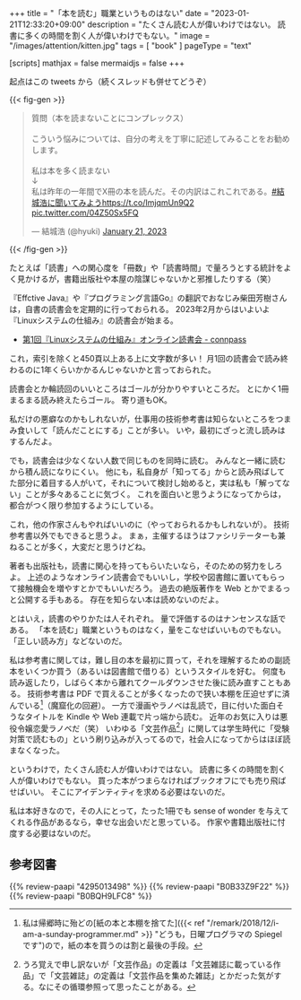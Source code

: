 +++
title = "「本を読む」職業というものはない"
date =  "2023-01-21T12:33:20+09:00"
description = "たくさん読む人が偉いわけではない。 読書に多くの時間を割く人が偉いわけでもない。"
image = "/images/attention/kitten.jpg"
tags = [ "book" ]
pageType = "text"

[scripts]
  mathjax = false
  mermaidjs = false
+++

起点はこの tweets から（続くスレッドも併せてどうぞ）

{{< fig-gen >}}
<blockquote class="twitter-tweet"><p lang="ja" dir="ltr">質問（本を読まないことにコンプレックス）<br><br>こういう悩みについては、自分の考えを丁寧に記述してみることをお勧めします。<br><br>私は本を多く読まない<br>↓<br>私は昨年の一年間でX冊の本を読んだ。その内訳はこれこれである。<a href="https://twitter.com/hashtag/%E7%B5%90%E5%9F%8E%E6%B5%A9%E3%81%AB%E8%81%9E%E3%81%84%E3%81%A6%E3%81%BF%E3%82%88%E3%81%86?src=hash&amp;ref_src=twsrc%5Etfw">#結城浩に聞いてみよう</a><a href="https://t.co/ImjqmUn9Q2">https://t.co/ImjqmUn9Q2</a> <a href="https://t.co/04Z50Sx5FQ">pic.twitter.com/04Z50Sx5FQ</a></p>&mdash; 結城浩 (@hyuki) <a href="https://twitter.com/hyuki/status/1616586511130198017?ref_src=twsrc%5Etfw">January 21, 2023</a></blockquote>
{{< /fig-gen >}}

たとえば「読書」への関心度を「冊数」や「読書時間」で量ろうとする統計をよく見かけるが，書籍出版社や本屋の陰謀じゃないかと邪推したりする（笑）

『Effctive Java』や『プログラミング言語Go』の翻訳でおなじみ柴田芳樹さんは，自書の読書会を定期的に行っておられる。
2023年2月からはいよいよ『Linuxシステムの仕組み』の読書会が始まる。

- [第1回『Linuxシステムの仕組み』オンライン読書会 - connpass](https://technical-book-reading-2.connpass.com/event/272189/)

これ，索引を除くと450頁以上ある上に文字数が多い！ 月1回の読書会で読み終わるのに1年くらいかかるんじゃないかと言っておられた。

読書会とか輪読回のいいところはゴールが分かりやすいところだ。
とにかく1冊まるまる読み終えたらゴール。
寄り道もOK。

私だけの悪癖なのかもしれないが，仕事用の技術参考書は知らないところをつまみ食いして「読んだことにする」ことが多い。
いや，最初にざっと流し読みはするんだよ。

でも，読書会は少なくない人数で同じものを同時に読む。
みんなと一緒に読むから積ん読になりにくい。
他にも，私自身が「知ってる」からと読み飛ばしてた部分に着目する人がいて，それについて検討し始めると，実は私も「解ってない」ことが多々あることに気づく。
これを面白いと思うようになってからは，都合がつく限り参加するようにしている。

これ，他の作家さんもやればいいのに（やっておられるかもしれないが）。
技術参考書以外でもできると思うよ。
まぁ，主催するほうはファシリテーターも兼ねることが多く，大変だと思うけどね。

著者も出版社も，読書に関心を持ってもらいたいなら，そのための努力をしろよ。
上述のようなオンライン読書会でもいいし，学校や図書館に置いてもらって接触機会を増やすとかでもいいだろう。
過去の絶版著作を Web とかでまるっと公開する手もある。
存在を知らない本は読めないのだよ。

とはいえ，読書のやりかたは人それぞれ。
量で評価するのはナンセンスな話である。
「本を読む」職業というものはなく，量をこなせばいいものでもない。
「正しい読み方」などないのだ。

私は参考書に関しては，難し目の本を最初に買って，それを理解するための副読本をいくつか買う（あるいは図書館で借りる）というスタイルを好む。
何度も読み返したり，しばらく本から離れてクールダウンさせた後に読み直すこともある。
技術参考書は PDF で買えることが多くなったので狭い本棚を圧迫せずに済んでいる[^bs1]（魔窟化の回避）。
一方で漫画やラノベは乱読で，目に付いた面白そうなタイトルを Kindle や Web 連載で片っ端から読む。
近年のお気に入りは悪役令嬢恋愛ラノベだ（笑） いわゆる「文芸作品[^b1]」に関しては学生時代に「受験対策で読むもの」という刷り込みが入ってるので，社会人になってからはほぼ読まなくなった。

[^bs1]: 私は帰郷時に殆どの[紙の本と本棚を捨てた]({{< ref "/remark/2018/12/i-am-a-sunday-programmer.md" >}} "どうも，日曜プログラマの Spiegel です")ので，紙の本を買うのは割と最後の手段。
[^b1]: うろ覚えで申し訳ないが「文芸作品」の定義は「文芸雑誌に載っている作品」で「文芸雑誌」の定義は「文芸作品を集めた雑誌」とかだった気がする。なにその循環参照って思ったことがある。

というわけで，たくさん読む人が偉いわけではない。
読書に多くの時間を割く人が偉いわけでもない。
買った本がつまらなければブックオフにでも売り飛ばせばいい。
そこにアイデンティティを求める必要はないのだ。

私は本好きなので，その人にとって，たった1冊でも sense of wonder を与えてくれる作品があるなら，幸せな出会いだと思っている。
作家や書籍出版社に忖度する必要はないのだ。


## 参考図書

{{% review-paapi "4295013498" %}} <!-- Linuxシステムの仕組み -->
{{% review-paapi "B0B33Z9F22" %}} <!-- 残り一日で破滅フラグ全部へし折ります -->
{{% review-paapi "B0BQH9LFC8" %}} <!-- 悪役令嬢になんかなりません -->
